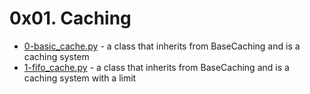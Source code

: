 # 0x01. Caching
- [0-basic_cache.py](0-basic_cache.py) - a class that inherits from BaseCaching and is a caching system
- [1-fifo_cache.py](1-fifo_cache.py) - a class that inherits from BaseCaching and is a caching system with a limit